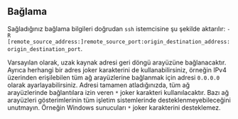 ## Bağlama

Sağladığınız bağlama bilgileri doğrudan `ssh` istemcisine şu şekilde aktarılır: `-R [remote_source_address:]remote_source_port:origin_destination_address:origin_destination_port`.

Varsayılan olarak, uzak kaynak adresi geri döngü arayüzüne bağlanacaktır. Ayrıca herhangi bir adres joker karakterini de kullanabilirsiniz, örneğin IPv4 üzerinden erişilebilen tüm ağ arayüzlerine bağlanmak için adresi `0.0.0.0` olarak ayarlayabilirsiniz. Adresi tamamen atladığınızda, tüm ağ arayüzlerinde bağlantılara izin veren `*` joker karakteri kullanılacaktır. Bazı ağ arayüzleri gösterimlerinin tüm işletim sistemlerinde desteklenmeyebileceğini unutmayın. Örneğin Windows sunucuları `*` joker karakterini desteklemez.
